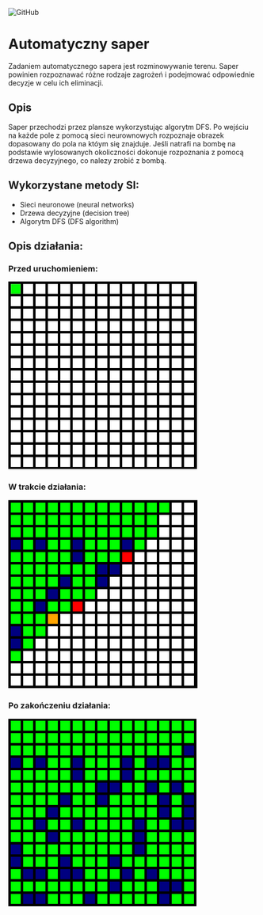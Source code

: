 ![GitHub](https://img.shields.io/github/license/Mikbac/Minesweeper)

# Automatyczny saper
Zadaniem automatycznego sapera jest rozminowywanie terenu. Saper powinien rozpoznawać różne
rodzaje zagrożeń i podejmować odpowiednie decyzje w celu ich eliminacji.


## Opis
Saper przechodzi przez plansze wykorzystując algorytm DFS. Po wejściu na każde pole z pomocą sieci neurownowych rozpoznaje obrazek dopasowany do pola na któym się znajduje.
Jeśli natrafi na bombę na podstawie wylosowanych okoliczności dokonuje rozpoznania z pomocą drzewa decyzyjnego, co nalezy zrobić z bombą.


## Wykorzystane metody SI:
 * Sieci neuronowe (neural networks)
 * Drzewa decyzyjne (decision tree)
 * Algorytm DFS (DFS algorithm)


## Opis działania:
### Przed uruchomieniem:

![ex1](img/ex1.png)

### W trakcie działania:

![ex2](img/ex2.png)

### Po zakończeniu działania:

![ex3](img/ex3.png)
